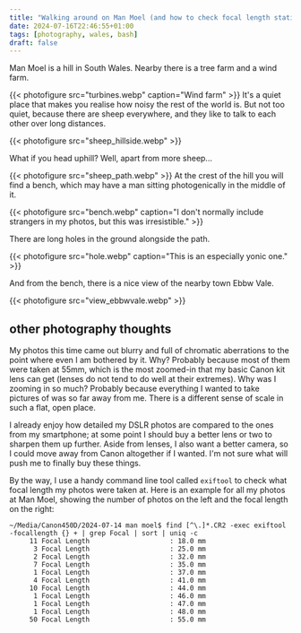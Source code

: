 ```yaml
---
title: "Walking around on Man Moel (and how to check focal length statistics)"
date: 2024-07-16T22:46:55+01:00
tags: [photography, wales, bash]
draft: false 
---
```


Man Moel is a hill in South Wales. Nearby there is a tree farm and a wind farm.

{{< photofigure src="turbines.webp" caption="Wind farm" >}}
It's a quiet place that makes you realise how noisy the rest of the world is. But not too quiet, because there are sheep everywhere, and they like to talk to each other over long distances.

{{< photofigure src="sheep_hillside.webp" >}}

What if you head uphill? Well, apart from more sheep...


{{< photofigure src="sheep_path.webp" >}}
At the crest of the hill you will find a bench, which may have a man sitting photogenically in the middle of it.


{{< photofigure src="bench.webp" caption="I don't normally include strangers in my photos, but this was irresistible." >}}

There are long holes in the ground alongside the path.

{{< photofigure src="hole.webp" caption="This is an especially yonic one." >}}

And from the bench, there is a nice view of the nearby town Ebbw Vale.


{{< photofigure src="view_ebbwvale.webp" >}}

## other photography thoughts

My photos this time came out blurry and full of chromatic aberrations to the point where even I am bothered by it. Why? Probably because most of them were taken at 55mm, which is the most zoomed-in that my basic Canon kit lens can get (lenses do not tend to do well at their extremes). Why was I zooming in so much? Probably because everything I wanted to take pictures of was so far away from me. There is a different sense of scale in such a flat, open place. 

I already enjoy how detailed my DSLR photos are compared to the ones from my smartphone; at some point I should buy a better lens or two to sharpen them up further. Aside from lenses, I also want a better camera, so I could move away from Canon altogether if I wanted. I'm not sure what will push me to finally buy these things.

By the way, I use a handy command line tool called `exiftool` to check what focal length my photos were taken at. Here is an example for all my photos at Man Moel, showing the number of photos on the left and the focal length on the right:

```
~/Media/Canon450D/2024-07-14 man moel$ find [^\.]*.CR2 -exec exiftool -focallength {} + | grep Focal | sort | uniq -c
     11 Focal Length                    : 18.0 mm
      3 Focal Length                    : 25.0 mm
      2 Focal Length                    : 32.0 mm
      7 Focal Length                    : 35.0 mm
      1 Focal Length                    : 37.0 mm
      4 Focal Length                    : 41.0 mm
     10 Focal Length                    : 44.0 mm
      1 Focal Length                    : 46.0 mm
      1 Focal Length                    : 47.0 mm
      1 Focal Length                    : 48.0 mm
     50 Focal Length                    : 55.0 mm
```
